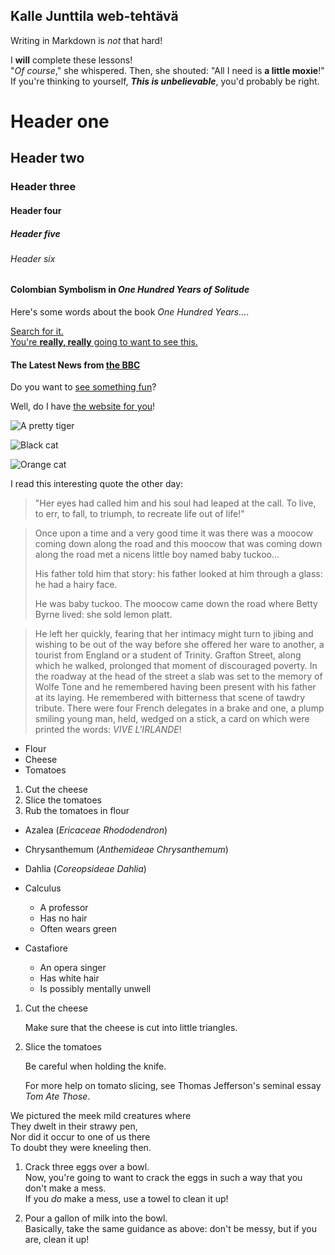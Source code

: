 ## Kalle Junttila web-tehtävä

<!-- Alleviivaus -->
Writing in Markdown is _not_ that hard!  

<!-- Lihavointi -->
I **will** complete these lessons!  
"_Of course_," she whispered. Then, she shouted: "All I need is **a little moxie**!"  
If you're thinking to yourself, **_This is unbelievable_**, you'd probably be right.  

<!-- Otsikot -->
# Header one
## Header two
### Header three
#### Header four
##### Header five
###### Header six

#### Colombian Symbolism in _One Hundred Years of Solitude_

Here's some words about the book _One Hundred Years..._.

<!-- Linkit - inline -->
[Search for it.](www.google.com)  
[You're **really, really** going to want to see this.](www.dailykitten.com)
#### The Latest News from [the BBC](www.bbc.com/news)

<!-- Linkit - reference  -->

Do you want to [see something fun][a fun place]?

Well, do I have [the website for you][another fun place]!

[a fun place]: www.zombo.com
[another fun place]: www.stumbleupon.com

<!-- Kuvat - inline image link -->

![A pretty tiger](https://upload.wikimedia.org/wikipedia/commons/5/56/Tiger.50.jpg)

<!-- Kuvat - reference images -->

![Black cat][Black]

![Orange cat][Orange]

[Black]: https://upload.wikimedia.org/wikipedia/commons/a/a3/81_INF_DIV_SSI.jpg  

[Orange]: http://icons.iconarchive.com/icons/google/noto-emoji-animals-nature/256/22221-cat-icon.png  

<!-- Blockquotes -->

I read this interesting quote the other day:

>"Her eyes had called him and his soul had leaped at the call. To live, to err, to fall, to triumph, to recreate life out of life!"

>Once upon a time and a very good time it was there was a moocow coming down along the road and this moocow that was coming down along the road met a nicens little boy named baby tuckoo...
>
>His father told him that story: his father looked at him through a glass: he had a hairy face.
>
>He was baby tuckoo. The moocow came down the road where Betty Byrne lived: she sold lemon platt.

>He left her quickly, fearing that her intimacy might turn to jibing and wishing to be out of the way before she offered her ware to another, a tourist from England or a student of Trinity. Grafton Street, along which he walked, prolonged that moment of discouraged poverty. In the roadway at the head of the street a slab was set to the memory of Wolfe Tone and he remembered having been present with his father at its laying. He remembered with bitterness that scene of tawdry tribute. There were four French delegates in a brake and one, a plump smiling young man, held, wedged on a stick, a card on which were printed the words: _VIVE L'IRLANDE_!  

<!-- Listat -->

* Flour
* Cheese
* Tomatoes

1. Cut the cheese
2. Slice the tomatoes
3. Rub the tomatoes in flour

* Azalea (_Ericaceae Rhododendron_)
* Chrysanthemum (_Anthemideae Chrysanthemum_)
* Dahlia (_Coreopsideae Dahlia_)

* Calculus
  * A professor
  * Has no hair
  * Often wears green
* Castafiore
  * An opera singer
  * Has white hair
  * Is possibly mentally unwell  


1. Cut the cheese

   Make sure that the cheese is cut into little triangles.

2. Slice the tomatoes

    Be careful when holding the knife.
  
    For more help on tomato slicing, see Thomas Jefferson's seminal essay _Tom Ate Those_.

<!-- Paragraphs -->

We pictured the meek mild creatures where  
They dwelt in their strawy pen,  
Nor did it occur to one of us there  
To doubt they were kneeling then.

1. Crack three eggs over a bowl.  
   Now, you're going to want to crack the eggs in such a way that you don't make a mess.  
   If you _do_ make a mess, use a towel to clean it up!

2. Pour a gallon of milk into the bowl.  
   Basically, take the same guidance as above: don't be messy, but if you are, clean it up!


